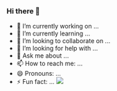### Hi there 👋


- 🔭 I’m currently working on ...
- 🌱 I’m currently learning ...
- 👯 I’m looking to collaborate on ...
- 🤔 I’m looking for help with ...
- 💬 Ask me about ...
- 📫 How to reach me: ...
- 😄 Pronouns: ...
- ⚡ Fun fact: ...
<ceter> <img src="https://github-readme-stats.vercel.app/api?username=Vaibhavabhaysharma&&show_icons=true&title_color=ffffff&icon_color=bb2acf&text_color=daf7dc&bg_color=151515">
